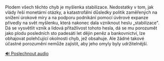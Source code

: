 
Plodem všech těchto chyb je myšlenka stabilizace. Nedostatky v tom, jak vlády řeší monetární otázky, a katastrofální důsledky politik zaměřených na snížení úrokové míry a na podporu podnikání pomocí úvěrové expanze přivedly na svět myšlenku, která nakonec dala vzniknout heslu „stabilizace". Dá se vysvětlit vznik a lidová přitažlivost tohoto hesla, dá se mu porozumět jako plodu posledních sto padesáti let dějin peněz a bankovnictví, lze obhajovat polehčující okolnosti chyb, jež obsahuje. Ale žádné takové účastné porozumění nemůže zajistit, aby jeho omyly byly udržitelnější.

[🔊 Poslechnout audio](/data/7-paragraphs/audio/chapter_42/para_008-Plodem-vech-tchto-chyb-je-mylenka-stabilizace.mp3)
